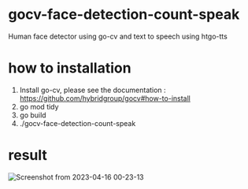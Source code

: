 # gocv-face-detection-count-speak
Human face detector using go-cv and text to speech using htgo-tts

# how to installation
1. Install go-cv, please see the documentation : https://github.com/hybridgroup/gocv#how-to-install 
2. go mod tidy
3. go build
4. ./gocv-face-detection-count-speak

# result
![Screenshot from 2023-04-16 00-23-13](https://user-images.githubusercontent.com/6571745/232243275-2de05ec5-b65a-4a28-a51b-d5954f173047.png)